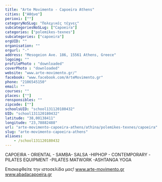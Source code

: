 ```yaml
---
title: "Arte Movimento - Capoeira Athens"
cities: ["Αθήνα"]
perioxi: [""]
categoryNoSLug: "Πολεμικές τέχνες"
subcategoriesNoSLug: ["Capoeira"]
categories: ["polemikes-texnes"]
subcategories: ["capoeira"]
orgUID: ""
organisation: ""
orgurl: "-"
address: "Mesogeion Ave. 186, 15561 Athens, Greece"
logoimg: ""
profilePhoto : "downloaded"
coverPhoto : "downloaded"
website: "www.arte-movimento.gr/"
facebook: "www.facebook.com/ArteMovimento.gr"
phone: "2106545150"
email: ""
courses: ""
places: [""]
rensponsibles: ""
zipcode: [""]
schoolsUID: "school131120180432"
UID: "school131120180432"
latitude: "38,00138411"
longitude: "23,78882488"
url: "arte-movimento-capoeira-athens/athina/polemikes-texnes/capoeira"
slug: "arte-movimento-capoeira-athens"
aliases:
    - /school131120180432
---
```



CAPOEIRA - ORIENTAL - SAMBA- SALSA -HIPHOP - CONTEMPORARY -PILATES EQUIPMENT -PILATES MATWORK -ASHTANGA YOGA

Επισκεφθείτε την ιστοσελίδα μας! www.arte-movimento.gr www.abadacapoeira.gr